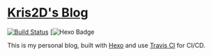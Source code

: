 # [Kris2D's Blog](https://kris2d.info/)
[![Build Status](https://travis-ci.org/mrcotter/mrcotter.github.io.svg?branch=raw)](https://travis-ci.org/mrcotter/mrcotter.github.io)
[![Hexo Badge](https://img.shields.io/badge/Hexo-3.6.0-brightgreen.svg)

This is my personal blog, built with [Hexo](https://hexo.io/) and use [Travis CI](https://travis-ci.org/) for CI/CD.